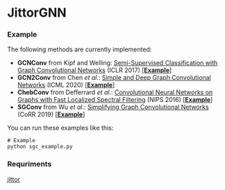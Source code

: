 # JittorGNN

### Example

The following methods are currently implemented:

- **GCNConv** from Kipf and Welling: [Semi-Supervised Classification with Graph Convolutional Networks](https://arxiv.org/abs/1609.02907) (ICLR 2017) [[**Example**](https://github.com/MenghaoGuo/JittorGNN/blob/main/gcn_example.py)]
- **GCN2Conv** from Chen *et al.*: [Simple and Deep Graph Convolutional Networks](https://arxiv.org/abs/2007.02133) (ICML 2020) [[**Example**](https://github.com/MenghaoGuo/JittorGNN/blob/main/gcn2_example.py)]
- **ChebConv** from Defferrard *et al.*: [Convolutional Neural Networks on Graphs with Fast Localized Spectral Filtering](https://arxiv.org/abs/1606.09375) (NIPS 2016) [[**Example**](https://github.com/MenghaoGuo/JittorGNN/blob/main/cheb_example.py)]
- **SGConv** from Wu *et al.*: [Simplifying Graph Convolutional Networks](https://arxiv.org/abs/1902.07153) (CoRR 2019) [[**Example**](https://github.com/MenghaoGuo/JittorGNN/blob/main/sgc_example.py)]

You can run these examples like this:

```shell
# Example
python sgc_example.py
```

### Requriments

[jittor](https://github.com/Jittor/jittor)

